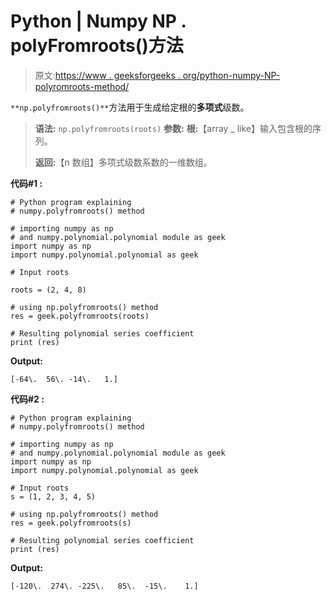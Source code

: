 # Python | Numpy NP . polyFromroots()方法

> 原文:[https://www . geeksforgeeks . org/python-numpy-NP-polyromroots-method/](https://www.geeksforgeeks.org/python-numpy-np-polyfromroots-method/)

`**np.polyfromroots()**`方法用于生成给定根的**多项式**级数。

> **语法:** `np.polyfromroots(roots)`
> **参数:**
> **根:**【array _ like】输入包含根的序列。
> 
> **返回:**【n 数组】多项式级数系数的一维数组。

**代码#1 :**

```
# Python program explaining
# numpy.polyfromroots() method 

# importing numpy as np  
# and numpy.polynomial.polynomial module as geek 
import numpy as np 
import numpy.polynomial.polynomial as geek

# Input roots

roots = (2, 4, 8) 

# using np.polyfromroots() method 
res = geek.polyfromroots(roots) 

# Resulting polynomial series coefficient
print (res) 
```

**Output:**

```
[-64\.  56\. -14\.   1.]

```

**代码#2 :**

```
# Python program explaining
# numpy.polyfromroots() method 

# importing numpy as np  
# and numpy.polynomial.polynomial module as geek 
import numpy as np 
import numpy.polynomial.polynomial as geek

# Input roots
s = (1, 2, 3, 4, 5) 

# using np.polyfromroots() method 
res = geek.polyfromroots(s) 

# Resulting polynomial series coefficient
print (res) 
```

**Output:**

```
[-120\.  274\. -225\.   85\.  -15\.    1.]

```